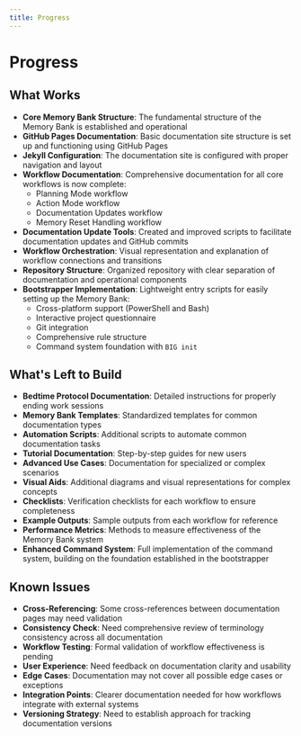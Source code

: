 ```yaml
---
title: Progress
---
```


# Progress

## What Works

- **Core Memory Bank Structure**: The fundamental structure of the Memory Bank
  is established and operational
- **GitHub Pages Documentation**: Basic documentation site structure is set up
  and functioning using GitHub Pages
- **Jekyll Configuration**: The documentation site is configured with proper
  navigation and layout
- **Workflow Documentation**: Comprehensive documentation for all core workflows
  is now complete:
  - Planning Mode workflow
  - Action Mode workflow
  - Documentation Updates workflow
  - Memory Reset Handling workflow
- **Documentation Update Tools**: Created and improved scripts to facilitate
  documentation updates and GitHub commits
- **Workflow Orchestration**: Visual representation and explanation of workflow
  connections and transitions
- **Repository Structure**: Organized repository with clear separation of
  documentation and operational components
- **Bootstrapper Implementation**: Lightweight entry scripts for easily setting
  up the Memory Bank:
  - Cross-platform support (PowerShell and Bash)
  - Interactive project questionnaire
  - Git integration
  - Comprehensive rule structure
  - Command system foundation with `BIG init`

## What's Left to Build

- **Bedtime Protocol Documentation**: Detailed instructions for properly ending
  work sessions
- **Memory Bank Templates**: Standardized templates for common documentation
  types
- **Automation Scripts**: Additional scripts to automate common documentation
  tasks
- **Tutorial Documentation**: Step-by-step guides for new users
- **Advanced Use Cases**: Documentation for specialized or complex scenarios
- **Visual Aids**: Additional diagrams and visual representations for complex
  concepts
- **Checklists**: Verification checklists for each workflow to ensure
  completeness
- **Example Outputs**: Sample outputs from each workflow for reference
- **Performance Metrics**: Methods to measure effectiveness of the Memory Bank
  system
- **Enhanced Command System**: Full implementation of the command system,
  building on the foundation established in the bootstrapper

## Known Issues

- **Cross-Referencing**: Some cross-references between documentation pages may
  need validation
- **Consistency Check**: Need comprehensive review of terminology consistency
  across all documentation
- **Workflow Testing**: Formal validation of workflow effectiveness is pending
- **User Experience**: Need feedback on documentation clarity and usability
- **Edge Cases**: Documentation may not cover all possible edge cases or
  exceptions
- **Integration Points**: Clearer documentation needed for how workflows
  integrate with external systems
- **Versioning Strategy**: Need to establish approach for tracking documentation
  versions
